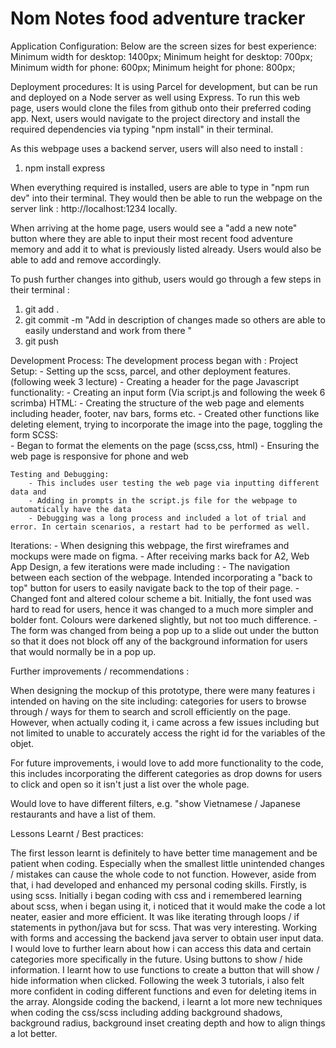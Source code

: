# Nom Notes food adventure tracker

Application Configuration: 
Below are the screen sizes for best experience: 
Minimum width for desktop: 1400px; 
Minimum height for desktop: 700px; 
Minimum width for phone: 600px;
Minimum height for phone: 800px;

Deployment procedures: 
It is using Parcel for development, but can be run and deployed on a Node server as well using Express. 
To run this web page, users would clone the files from github onto their preferred coding app. Next, users would navigate to the project directory and install the required dependencies via typing "npm install" in their terminal. 

As this webpage uses a backend server, users will also need to install : 
1. npm install express

When everything required is installed, users are able to type in "npm run dev" into their terminal. They would then be able to run the webpage on the server link : http://localhost:1234 locally. 

When arriving at the home page, users would see a "add a new note" button where they are able to input their most recent food adventure memory and add it to what is previously listed already. Users would also be able to add and remove accordingly. 

To push further changes into github, users would go through a few steps in their terminal : 
1. git add . 
2. git commit -m "Add in description of changes made so others are able to easily understand and work from there "
3. git push

Development Process: 
The development process began with : 
    Project Setup: 
        - Setting up the scss, parcel, and other deployment features. (following week 3 lecture)
        - Creating a header for the page 
    Javascript functionality: 
        - Creating an input form (Via script.js and following the week 6 scrimba)
    HTML: 
        - Creating the structure of the web page and elements including header, footer, nav bars, forms etc. 
        - Created other functions like deleting element, trying to incorporate the image into the page, toggling the form 
    SCSS:   
        - Began to format the elements on the page (scss,css, html)
        - Ensuring the web page is responsive for phone and web
  
    Testing and Debugging:
        - This includes user testing the web page via inputting different data and 
        - Adding in prompts in the script.js file for the webpage to automatically have the data 
        - Debugging was a long process and included a lot of trial and error. In certain scenarios, a restart had to be performed as well. 


Iterations: 
    - When designing this webpage, the first wireframes and mockups were made on figma. 
    - After receiving marks back for A2, Web App Design, a few iterations were made including : 
        - The navigation between each section of the webpage. Intended incorporating a "back to top" button for users to easily navigate back to the top of their page. 
        - Changed font and altered colour scheme a bit. Initially, the font used was hard to read for users, hence it was changed to a much more simpler and bolder font. Colours were darkened slightly, but not too much difference. 
        - The form was changed from being a pop up to a slide out under the button so that it does not block off any of the background information for users that would normally be in a pop up. 

Further improvements / recommendations : 

When designing the mockup of this prototype, there were many features i intended on having on the site including: categories for users to browse through / ways for them to search and scroll efficiently on the page. However, when actually coding it, i came across a few issues including but not limited to unable to accurately access the right id for the variables of the objet. 

For future improvements, i would love to add more functionality to the code, this includes incorporating the different categories as drop downs for users to click and open so it isn't just a list over the whole page. 

Would love to have different filters, e.g. "show Vietnamese / Japanese restaurants and have a list of them. 

Lessons Learnt / Best practices: 

The first lesson learnt is definitely to have better time management and be patient when coding. Especially when the smallest little unintended changes / mistakes can cause the whole code to not function. 
However, aside from that, i had developed and enhanced my personal coding skills. Firstly, is using scss. Initially i began coding with css and i remembered learning about scss, when i began using it, i noticed that it would make the code a lot neater, easier and more efficient. It was like iterating through loops / if statements in python/java but for scss. That was very interesting. 
Working with forms and accessing the backend java server to obtain user input data. I would love to further learn about how i can access this data and certain categories more specifically in the future. 
Using buttons to show / hide information. I learnt how to use functions to create a button that will show / hide information when clicked. Following the week 3 tutorials, i also felt more confident in coding different functions and even for deleting items in the array. 
Alongside coding the backend, i learnt a lot more new techniques when coding the css/scss including adding background shadows, background radius, background inset creating depth and how to align things a lot better. 


